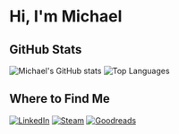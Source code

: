 # Hi, I'm Michael

## GitHub Stats

![Michael's GitHub stats](https://github-readme-stats.vercel.app/api?username=mlehmann-hh&count_private=true&hide_rank=true)
![Top Languages](https://github-readme-stats.vercel.app/api/top-langs/?username=mlehmann-hh)

## Where to Find Me

[![LinkedIn](https://img.shields.io/badge/LinkedIn-0077B5?style=for-the-badge&logo=linkedin&logoColor=white)](https://www.linkedin.com/in/michael-lehmann-b6b91049/)
[![Steam](https://img.shields.io/badge/Steam-000000?style=for-the-badge&logo=steam&logoColor=white)](https://steamcommunity.com/id/sereth2184/)
[![Goodreads](https://img.shields.io/badge/Goodreads-372213?style=for-the-badge&logo=goodreads&logoColor=white)](https://www.goodreads.com/mplehmann)

